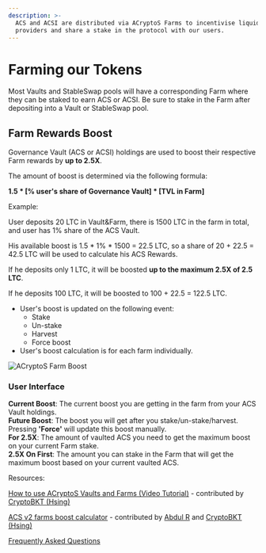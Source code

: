 ```yaml
---
description: >-
  ACS and ACSI are distributed via ACryptoS Farms to incentivise liquidity
  providers and share a stake in the protocol with our users.
---
```


# Farming our Tokens

Most Vaults and StableSwap pools will have a corresponding Farm where they can be staked to earn ACS or ACSI. Be sure to stake in the Farm after depositing into a Vault or StableSwap pool.

## Farm Rewards Boost

Governance Vault (ACS or ACSI) holdings are used to boost their respective Farm rewards by **up to 2.5X**.

The amount of boost is determined via the following formula:

**1.5 \* \[% user's share of Governance Vault] \* \[TVL in Farm]**

Example:

User deposits 20 LTC in Vault\&Farm, there is 1500 LTC in the farm in total, and user has 1% share of the ACS Vault.

His available boost is 1.5 \* 1% \* 1500 = 22.5 LTC, so a share of 20 + 22.5 = 42.5 LTC will be used to calculate his ACS Rewards.

If he deposits only 1 LTC, it will be boosted **up to the maximum 2.5X of 2.5 LTC**.

If he deposits 100 LTC, it will be boosted to 100 + 22.5 = 122.5 LTC.

* User's boost is updated on the following event:
  * Stake
  * Un-stake
  * Harvest
  * Force boost
* User's boost calculation is for each farm individually.

![ACryptoS Farm Boost](https://user-images.githubusercontent.com/96041328/167078388-ce272002-f964-4633-a82a-c4ea7cb4d67a.jpg)

### **User Interface**

**Current Boost**: The current boost you are getting in the farm from your ACS Vault holdings.\
**Future Boost**: The boost you will get after you stake/un-stake/harvest. Pressing **'Force'** will update this boost manually.\
**For 2.5X**: The amount of vaulted ACS you need to get the maximum boost on your current Farm stake.\
**2.5X On First**: The amount you can stake in the Farm that will get the maximum boost based on your current vaulted ACS.

Resources:

[How to use ACryptoS Vaults and Farms (Video Tutorial)](https://www.youtube.com/watch?v=DBiA7-CY4PE) - contributed by [CryptoBKT (Hsing)](https://t.me/cryptoBKT)

[ACS v2 farms boost calculator](https://docs.acryptos.com/community) - contributed by [Abdul R](https://t.me/abdul0793) and [CryptoBKT (Hsing)](https://t.me/cryptoBKT)

[Frequently Asked Questions](../faq.md)
